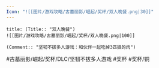 ```yaml
---
Icon: "![[图片/游戏攻略/古墓丽影/崛起/奖杯/双人晚餐.png|30]]"
---
```

```ad-common-bronze-trophy
title: (Title:: "双人晚餐")
![[图片/游戏攻略/古墓丽影/崛起/奖杯/双人晚餐.png|100]]

(Comment:: "坚韧不拔多人游戏：和伙伴一起吃掉3匹狼的肉")
```

#古墓丽影/崛起/奖杯/DLC/坚韧不拔多人游戏 #奖杯 #奖杯/铜

